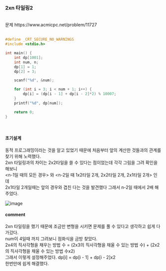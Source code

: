 ### 2xn 타일링2

<br>
문제 https://www.acmicpc.net/problem/11727
<br>
<br>

```C
#define _CRT_SECURE_NO_WARNINGS
#include <stdio.h> 

int main() {
    int dp[1001];
    int num, n;
    dp[1] = 1;
    dp[2] = 3;

    scanf("%d", &num);

    for (int i = 3; i < num + 1; i++) {
        dp[i] = (dp[i - 1] + dp[i - 2]*2) % 10007;
    }
    printf("%d", dp[num]);

    return 0;
}
```

<br>

#### 초기설계
동적 프로그래밍이라는 것을 알고 있었기 때문에 처음부터 앞의 계산한 것들과의 관계를 찾기 위해 노력했다.<br>
2xn 타일링과의 차이는 2x2타일을 쓸 수 있다는 점이었는데 각각 그림을 그려 확인을 해보니<br>
<n-1일 때의 모든 경우> 와 <n-2일 때 1x2타일 2개, 2x2타일 2개, 2x1타일 2개> 인데<br>
2x1타일 2개일때는 앞의 경우와 겹친 다는 것을 발견했다 그래서 n-2일 때에서 2배 해주었다.<br>

![image](https://user-images.githubusercontent.com/84511374/137949403-65ee558e-35ac-46f1-afcb-cd5c81b18164.png)


#### comment<br>
2xn 타일링을 했기 때문에 조금만 변형을 시키면 문제를 풀 수 있다고 생각하고 쉽게 다가갔다.<br>
num이 4일때 까지 그려보니 점화식을 금방 찾았다.<br> 
2x4의 직사각형을 채우는 방법 수 = (2x3의 직사각형을 채울 수 있는 방법 수) + (2x2의 직사각형을 채울 수 있는 방법 수x2) <br> 
그래서 이렇게 설정해주었다. dp[i] = dp[i - 1] + dp[i - 2]x2<br>
한번만에 쉽게 해결했다.<br>
